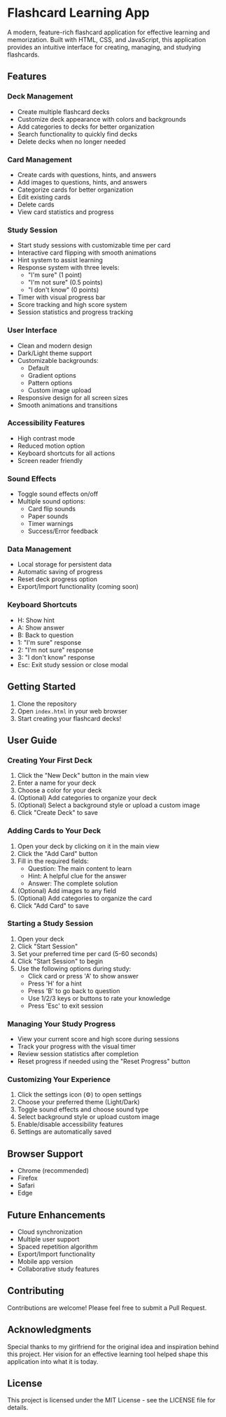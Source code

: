 # Flashcard Learning App

A modern, feature-rich flashcard application for effective learning and memorization. Built with HTML, CSS, and JavaScript, this application provides an intuitive interface for creating, managing, and studying flashcards.

## Features

### Deck Management
- Create multiple flashcard decks
- Customize deck appearance with colors and backgrounds
- Add categories to decks for better organization
- Search functionality to quickly find decks
- Delete decks when no longer needed

### Card Management
- Create cards with questions, hints, and answers
- Add images to questions, hints, and answers
- Categorize cards for better organization
- Edit existing cards
- Delete cards
- View card statistics and progress

### Study Session
- Start study sessions with customizable time per card
- Interactive card flipping with smooth animations
- Hint system to assist learning
- Response system with three levels:
  - "I'm sure" (1 point)
  - "I'm not sure" (0.5 points)
  - "I don't know" (0 points)
- Timer with visual progress bar
- Score tracking and high score system
- Session statistics and progress tracking

### User Interface
- Clean and modern design
- Dark/Light theme support
- Customizable backgrounds:
  - Default
  - Gradient options
  - Pattern options
  - Custom image upload
- Responsive design for all screen sizes
- Smooth animations and transitions

### Accessibility Features
- High contrast mode
- Reduced motion option
- Keyboard shortcuts for all actions
- Screen reader friendly

### Sound Effects
- Toggle sound effects on/off
- Multiple sound options:
  - Card flip sounds
  - Paper sounds
  - Timer warnings
  - Success/Error feedback

### Data Management
- Local storage for persistent data
- Automatic saving of progress
- Reset deck progress option
- Export/Import functionality (coming soon)

### Keyboard Shortcuts
- H: Show hint
- A: Show answer
- B: Back to question
- 1: "I'm sure" response
- 2: "I'm not sure" response
- 3: "I don't know" response
- Esc: Exit study session or close modal

## Getting Started

1. Clone the repository
2. Open `index.html` in your web browser
3. Start creating your flashcard decks!

## User Guide

### Creating Your First Deck
1. Click the "New Deck" button in the main view
2. Enter a name for your deck
3. Choose a color for your deck
4. (Optional) Add categories to organize your deck
5. (Optional) Select a background style or upload a custom image
6. Click "Create Deck" to save

### Adding Cards to Your Deck
1. Open your deck by clicking on it in the main view
2. Click the "Add Card" button
3. Fill in the required fields:
   - Question: The main content to learn
   - Hint: A helpful clue for the answer
   - Answer: The complete solution
4. (Optional) Add images to any field
5. (Optional) Add categories to organize the card
6. Click "Add Card" to save

### Starting a Study Session
1. Open your deck
2. Click "Start Session"
3. Set your preferred time per card (5-60 seconds)
4. Click "Start Session" to begin
5. Use the following options during study:
   - Click card or press 'A' to show answer
   - Press 'H' for a hint
   - Press 'B' to go back to question
   - Use 1/2/3 keys or buttons to rate your knowledge
   - Press 'Esc' to exit session

### Managing Your Study Progress
- View your current score and high score during sessions
- Track your progress with the visual timer
- Review session statistics after completion
- Reset progress if needed using the "Reset Progress" button

### Customizing Your Experience
1. Click the settings icon (⚙️) to open settings
2. Choose your preferred theme (Light/Dark)
3. Toggle sound effects and choose sound type
4. Select background style or upload custom image
5. Enable/disable accessibility features
6. Settings are automatically saved

## Browser Support
- Chrome (recommended)
- Firefox
- Safari
- Edge

## Future Enhancements
- Cloud synchronization
- Multiple user support
- Spaced repetition algorithm
- Export/Import functionality
- Mobile app version
- Collaborative study features

## Contributing
Contributions are welcome! Please feel free to submit a Pull Request.

## Acknowledgments
Special thanks to my girlfriend for the original idea and inspiration behind this project. Her vision for an effective learning tool helped shape this application into what it is today.

## License
This project is licensed under the MIT License - see the LICENSE file for details. 